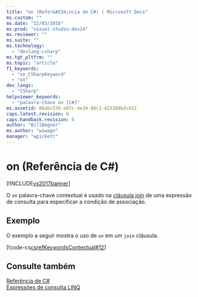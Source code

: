 ```yaml
---
title: "on (Refer&#234;ncia de C#) | Microsoft Docs"
ms.custom: ""
ms.date: "12/03/2016"
ms.prod: "visual-studio-dev14"
ms.reviewer: ""
ms.suite: ""
ms.technology: 
  - "devlang-csharp"
ms.tgt_pltfrm: ""
ms.topic: "article"
f1_keywords: 
  - "on_CSharpKeyword"
  - "on"
dev_langs: 
  - "CSharp"
helpviewer_keywords: 
  - "palavra-chave on [C#]"
ms.assetid: 06abc536-e07c-4e34-88c1-425208bdcb21
caps.latest.revision: 6
caps.handback.revision: 6
author: "BillWagner"
ms.author: "wiwagn"
manager: "wpickett"
---
```

# on (Refer&#234;ncia de C#)
[!INCLUDE[vs2017banner](../../../csharp/includes/vs2017banner.md)]

O `on` palavra\-chave contextual é usado na  [cláusula join](../../../csharp/language-reference/keywords/join-clause.md) de uma expressão de consulta para especificar a condição de associação.  
  
## Exemplo  
 O exemplo a seguir mostra o uso de `on` em um `join` cláusula.  
  
 [!code-cs[csrefKeywordsContextual#12](../../../csharp/language-reference/keywords/codesnippet/CSharp/on_1.cs)]  
  
## Consulte também  
 [Referência de C\#](../../../csharp/language-reference/index.md)   
 [Expressões de consulta LINQ](../../../csharp/programming-guide/linq-query-expressions/index.md)